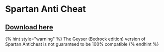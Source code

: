 # Spartan Anti Cheat

## [Download here](https://builtbybit.com/resources/spartan-anticheat.11196/)

{% hint style="warning" %}
The Geyser (Bedrock edition) version of Spartan Anticheat is not guaranteed to be 100% compatible
{% endhint %}
